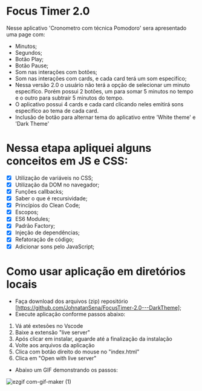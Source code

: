 # Focus Timer 2.0
Nesse aplicativo 'Cronometro com técnica Pomodoro' sera apresentado uma page com:

- Minutos;
- Segundos;
- Botão Play;
- Botão Pause;
- Som nas interações com botões;
- Som nas interações com cards, e cada card terá um som especifíco;
- Nessa versão 2.0 o usuário não terá a opção de selecionar um minuto especifíco. Porém possui 2 botões, um para somar 5 minutos no tempo e o outro para subtrair 5 minutos do tempo.
- O aplicativo possui 4 cards e cada card clicando neles emitirá sons especifíco ao tema de cada card. 
- Inclusão de botão para alternar tema do aplicativo entre 'White theme' e 'Dark Theme'

# Nessa etapa apliquei alguns conceitos em JS e CSS:
- [x]  Utilização de variáveis no CSS;
- [x]  Utilização da DOM no navegador;
- [x]  Funções callbacks;
- [x]  Saber o que é recursividade;
- [x]  Princípios do Clean Code;
- [x]  Escopos;
- [x]  ES6 Modules;
- [x]  Padrão Factory;  
- [x]  Injeção de dependências;
- [x]  Refatoração de código;
- [x]  Adicionar sons pelo JavaScript;

# Como usar aplicação em diretórios locais
- Faça download dos arquivos (zip) repositório [https://github.com/JohnatanSena/FocusTimer-2.0---DarkTheme];
- Execute aplicação conforme passos abaixo:
1. Vá até extesões no Vscode
2. Baixe a extensão "live server"
3. Após clicar em instalar, aguarde até a finalização da instalação
4. Volte aos arquivos da aplicação
5. Clica com botão direito do mouse no "index.html"
6. Clica em "Open with live server"

- Abaixo um GIF demonstrando os passos:


![ezgif com-gif-maker (1)](https://github.com/JohnatanSena/FocusTimer-2.0---DarkTheme/assets/91350884/119626e4-4b3c-43d0-91b9-9142b3e8d7d0)



